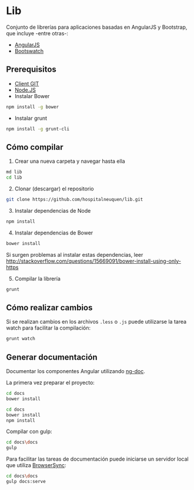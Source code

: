 Lib
==========

Conjunto de librerías para aplicaciones basadas en AngularJS y Bootstrap, que incluye -entre otras-:
* [AngularJS](github.com/angular/angular.js)
* [Bootswatch](https://github.com/thomaspark/bootswatch)

Prerequisitos
-----
* [Client GIT](https://git-scm.com/download/win)
* [Node.JS](https://nodejs.org/en/download/)
* Instalar Bower
```bash
npm install -g bower
```
* Instalar grunt
```bash
npm install -g grunt-cli
```

Cómo compilar
------
1. Crear una nueva carpeta y navegar hasta ella
```bash
md lib
cd lib
```

2. Clonar (descargar) el repositorio
```bash
git clone https://github.com/hospitalneuquen/lib.git
```

3. Instalar dependencias de Node
```bash
npm install
```

4. Instalar dependencias de Bower
```bash
bower install
```
Si surgen problemas al instalar estas dependencias, leer http://stackoverflow.com/questions/15669091/bower-install-using-only-https

5. Compilar la librería
```bash
grunt
```

Cómo realizar cambios
-----
Si se realizan cambios en los archivos `.less` o `.js` puede utilizarse la tarea watch para facilitar la compilación:
```bash
grunt watch
```

Generar documentación
---

Documentar los componentes Angular utilizando [ng-doc](https://github.com/angular/angular.js/wiki/Writing-AngularJS-Documentation).

La primera vez preparar el proyecto:

```bash
cd docs
bower install

cd docs
bower install
npm install
```

Compilar con gulp:

```bash
cd docs\docs
gulp
```

Para facilitar las tareas de documentación puede iniciarse un servidor local que utiliza [BrowserSync](https://www.browsersync.io/):
```bash
cd docs\docs
gulp docs:serve
```
